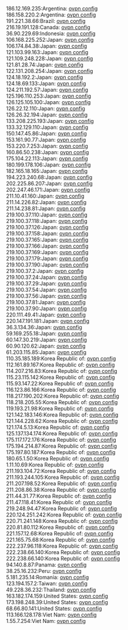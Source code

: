 186.12.169.235:Argentina: [ovpn config](vpn/186_12_169_235.ovpn)  
186.158.220.2:Argentina: [ovpn config](vpn/186_158_220_2.ovpn)  
191.221.38.66:Brazil: [ovpn config](vpn/191_221_38_66.ovpn)  
216.19.191.128:Canada: [ovpn config](vpn/216_19_191_128.ovpn)  
36.90.229.69:Indonesia: [ovpn config](vpn/36_90_229_69.ovpn)  
106.168.225.252:Japan: [ovpn config](vpn/106_168_225_252.ovpn)  
106.174.84.38:Japan: [ovpn config](vpn/106_174_84_38.ovpn)  
121.103.99.163:Japan: [ovpn config](vpn/121_103_99_163.ovpn)  
121.109.248.228:Japan: [ovpn config](vpn/121_109_248_228.ovpn)  
121.81.28.74:Japan: [ovpn config](vpn/121_81_28_74.ovpn)  
122.131.208.254:Japan: [ovpn config](vpn/122_131_208_254.ovpn)  
124.18.192.2:Japan: [ovpn config](vpn/124_18_192_2.ovpn)  
124.18.69.133:Japan: [ovpn config](vpn/124_18_69_133.ovpn)  
124.211.192.57:Japan: [ovpn config](vpn/124_211_192_57.ovpn)  
125.196.110.253:Japan: [ovpn config](vpn/125_196_110_253.ovpn)  
126.125.105.100:Japan: [ovpn config](vpn/126_125_105_100.ovpn)  
126.22.12.110:Japan: [ovpn config](vpn/126_22_12_110.ovpn)  
126.26.32.194:Japan: [ovpn config](vpn/126_26_32_194.ovpn)  
133.208.225.193:Japan: [ovpn config](vpn/133_208_225_193.ovpn)  
133.32.129.110:Japan: [ovpn config](vpn/133_32_129_110.ovpn)  
150.147.45.86:Japan: [ovpn config](vpn/150_147_45_86.ovpn)  
153.161.90.77:Japan: [ovpn config](vpn/153_161_90_77.ovpn)  
153.220.7.253:Japan: [ovpn config](vpn/153_220_7_253.ovpn)  
160.86.50.238:Japan: [ovpn config](vpn/160_86_50_238.ovpn)  
175.104.22.113:Japan: [ovpn config](vpn/175_104_22_113.ovpn)  
180.199.178.106:Japan: [ovpn config](vpn/180_199_178_106.ovpn)  
182.165.18.165:Japan: [ovpn config](vpn/182_165_18_165.ovpn)  
194.223.240.68:Japan: [ovpn config](vpn/194_223_240_68.ovpn)  
202.225.86.207:Japan: [ovpn config](vpn/202_225_86_207.ovpn)  
202.247.46.171:Japan: [ovpn config](vpn/202_247_46_171.ovpn)  
211.10.41.160:Japan: [ovpn config](vpn/211_10_41_160.ovpn)  
211.14.226.82:Japan: [ovpn config](vpn/211_14_226_82.ovpn)  
211.14.238.81:Japan: [ovpn config](vpn/211_14_238_81.ovpn)  
219.100.37.110:Japan: [ovpn config](vpn/219_100_37_110.ovpn)  
219.100.37.118:Japan: [ovpn config](vpn/219_100_37_118.ovpn)  
219.100.37.126:Japan: [ovpn config](vpn/219_100_37_126.ovpn)  
219.100.37.158:Japan: [ovpn config](vpn/219_100_37_158.ovpn)  
219.100.37.165:Japan: [ovpn config](vpn/219_100_37_165.ovpn)  
219.100.37.166:Japan: [ovpn config](vpn/219_100_37_166.ovpn)  
219.100.37.169:Japan: [ovpn config](vpn/219_100_37_169.ovpn)  
219.100.37.179:Japan: [ovpn config](vpn/219_100_37_179.ovpn)  
219.100.37.190:Japan: [ovpn config](vpn/219_100_37_190.ovpn)  
219.100.37.2:Japan: [ovpn config](vpn/219_100_37_2.ovpn)  
219.100.37.24:Japan: [ovpn config](vpn/219_100_37_24.ovpn)  
219.100.37.29:Japan: [ovpn config](vpn/219_100_37_29.ovpn)  
219.100.37.54:Japan: [ovpn config](vpn/219_100_37_54.ovpn)  
219.100.37.56:Japan: [ovpn config](vpn/219_100_37_56.ovpn)  
219.100.37.81:Japan: [ovpn config](vpn/219_100_37_81.ovpn)  
219.100.37.90:Japan: [ovpn config](vpn/219_100_37_90.ovpn)  
220.111.49.41:Japan: [ovpn config](vpn/220_111_49_41.ovpn)  
220.147.191.181:Japan: [ovpn config](vpn/220_147_191_181.ovpn)  
36.3.134.36:Japan: [ovpn config](vpn/36_3_134_36.ovpn)  
59.169.255.18:Japan: [ovpn config](vpn/59_169_255_18.ovpn)  
60.147.30.219:Japan: [ovpn config](vpn/60_147_30_219.ovpn)  
60.90.120.62:Japan: [ovpn config](vpn/60_90_120_62.ovpn)  
61.203.115.85:Japan: [ovpn config](vpn/61_203_115_85.ovpn)  
110.35.185.189:Korea Republic of: [ovpn config](vpn/110_35_185_189.ovpn)  
112.161.89.167:Korea Republic of: [ovpn config](vpn/112_161_89_167.ovpn)  
114.207.216.83:Korea Republic of: [ovpn config](vpn/114_207_216_83.ovpn)  
115.23.115.142:Korea Republic of: [ovpn config](vpn/115_23_115_142.ovpn)  
115.93.147.22:Korea Republic of: [ovpn config](vpn/115_93_147_22.ovpn)  
116.123.86.166:Korea Republic of: [ovpn config](vpn/116_123_86_166.ovpn)  
118.217.190.202:Korea Republic of: [ovpn config](vpn/118_217_190_202.ovpn)  
118.218.205.55:Korea Republic of: [ovpn config](vpn/118_218_205_55.ovpn)  
119.193.21.98:Korea Republic of: [ovpn config](vpn/119_193_21_98.ovpn)  
121.142.183.146:Korea Republic of: [ovpn config](vpn/121_142_183_146.ovpn)  
121.144.228.62:Korea Republic of: [ovpn config](vpn/121_144_228_62.ovpn)  
121.174.5.13:Korea Republic of: [ovpn config](vpn/121_174_5_13.ovpn)  
125.137.134.174:Korea Republic of: [ovpn config](vpn/125_137_134_174.ovpn)  
175.117.172.176:Korea Republic of: [ovpn config](vpn/175_117_172_176.ovpn)  
175.194.214.87:Korea Republic of: [ovpn config](vpn/175_194_214_87.ovpn)  
175.197.80.187:Korea Republic of: [ovpn config](vpn/175_197_80_187.ovpn)  
180.65.1.50:Korea Republic of: [ovpn config](vpn/180_65_1_50.ovpn)  
1.11.10.69:Korea Republic of: [ovpn config](vpn/1_11_10_69.ovpn)  
211.193.104.72:Korea Republic of: [ovpn config](vpn/211_193_104_72.ovpn)  
211.193.244.105:Korea Republic of: [ovpn config](vpn/211_193_244_105.ovpn)  
211.207.198.52:Korea Republic of: [ovpn config](vpn/211_207_198_52.ovpn)  
211.208.86.38:Korea Republic of: [ovpn config](vpn/211_208_86_38.ovpn)  
211.44.31.77:Korea Republic of: [ovpn config](vpn/211_44_31_77.ovpn)  
211.47.118.41:Korea Republic of: [ovpn config](vpn/211_47_118_41.ovpn)  
219.248.94.47:Korea Republic of: [ovpn config](vpn/219_248_94_47.ovpn)  
220.124.251.242:Korea Republic of: [ovpn config](vpn/220_124_251_242.ovpn)  
220.71.241.148:Korea Republic of: [ovpn config](vpn/220_71_241_148.ovpn)  
220.81.80.112:Korea Republic of: [ovpn config](vpn/220_81_80_112.ovpn)  
221.157.12.68:Korea Republic of: [ovpn config](vpn/221_157_12_68.ovpn)  
221.165.75.68:Korea Republic of: [ovpn config](vpn/221_165_75_68.ovpn)  
222.237.96.118:Korea Republic of: [ovpn config](vpn/222_237_96_118.ovpn)  
222.238.66.140:Korea Republic of: [ovpn config](vpn/222_238_66_140.ovpn)  
222.238.66.140:Korea Republic of: [ovpn config](vpn/222_238_66_140.ovpn)  
94.140.8.87:Panama: [ovpn config](vpn/94_140_8_87.ovpn)  
38.25.16.232:Peru: [ovpn config](vpn/38_25_16_232.ovpn)  
5.181.235.14:Romania: [ovpn config](vpn/5_181_235_14.ovpn)  
123.194.157.2:Taiwan: [ovpn config](vpn/123_194_157_2.ovpn)  
49.228.36.232:Thailand: [ovpn config](vpn/49_228_36_232.ovpn)  
163.182.174.159:United States: [ovpn config](vpn/163_182_174_159.ovpn)  
173.198.248.39:United States: [ovpn config](vpn/173_198_248_39.ovpn)  
68.66.80.141:United States: [ovpn config](vpn/68_66_80_141.ovpn)  
113.166.128.178:Viet Nam: [ovpn config](vpn/113_166_128_178.ovpn)  
1.55.7.254:Viet Nam: [ovpn config](vpn/1_55_7_254.ovpn)  
